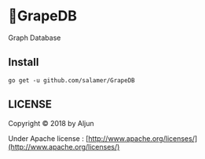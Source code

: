 # 🍇GrapeDB
Graph Database

## Install

    go get -u github.com/salamer/GrapeDB

## LICENSE
Copyright © 2018 by Aljun

Under Apache license : [http://www.apache.org/licenses/](http://www.apache.org/licenses/)
